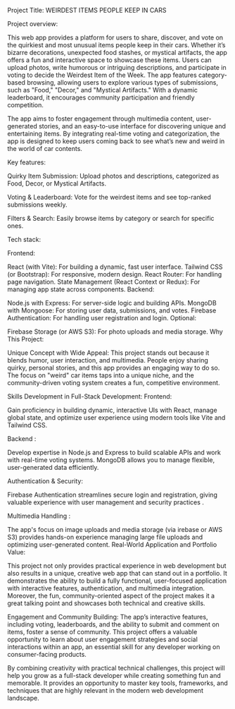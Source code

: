 Project Title: WEIRDEST ITEMS PEOPLE KEEP IN CARS

Project overview:

This web app provides a platform for users to share, discover, and vote on the quirkiest and most unusual items people keep in their cars. Whether it’s bizarre decorations, unexpected food stashes, or mystical artifacts, the app offers a fun and interactive space to showcase these items. Users can upload photos, write humorous or intriguing descriptions, and participate in voting to decide the Weirdest Item of the Week. The app features category-based browsing, allowing users to explore various types of submissions, such as "Food," "Decor," and "Mystical Artifacts." With a dynamic leaderboard, it encourages community participation and friendly competition.

The app aims to foster engagement through multimedia content, user-generated stories, and an easy-to-use interface for discovering unique and entertaining items. By integrating real-time voting and categorization, the app is designed to keep users coming back to see what’s new and weird in the world of car contents.

Key features:

Quirky Item Submission: Upload photos and descriptions, categorized as Food, Decor, or Mystical Artifacts.

Voting & Leaderboard: Vote for the weirdest items and see top-ranked submissions weekly.

Filters & Search: Easily browse items by category or search for specific ones.

Tech stack:

Frontend:

React (with Vite): For building a dynamic, fast user interface.
Tailwind CSS (or Bootstrap): For responsive, modern design.
React Router: For handling page navigation.
State Management (React Context or Redux): For managing app state across components.
Backend:

Node.js with Express: For server-side logic and building APIs.
MongoDB with Mongoose: For storing user data, submissions, and votes.
Firebase Authentication: For handling user registration and login.
Optional:

Firebase Storage (or AWS S3): For photo uploads and media storage.
Why This Project:

Unique Concept with Wide Appeal:
This project stands out because it blends humor, user interaction, and multimedia. People enjoy sharing quirky, personal stories, and this app provides an engaging way to do so. The focus on "weird" car items taps into a unique niche, and the community-driven voting system creates a fun, competitive environment.

Skills Development in Full-Stack Development:
Frontend:

Gain proficiency in building dynamic, interactive UIs with React, manage global state, and optimize user experience using modern tools like Vite and Tailwind CSS.

Backend :

Develop expertise in Node.js and Express to build scalable APIs and work with real-time voting systems. MongoDB allows you to manage flexible, user-generated data efficiently.

Authentication & Security:

Firebase Authentication streamlines secure login and registration, giving valuable experience with user management and security practices
 .

Multimedia Handling :

The app's focus on image uploads and media storage (via irebase or AWS S3) provides hands-on experience managing large file uploads and optimizing user-generated content. Real-World Application and Portfolio Value:

This project not only provides practical experience in web development but also results in a unique, creative web app that can stand out in a portfolio. It demonstrates the ability to build a fully functional, user-focused application with interactive features, authentication, and multimedia integration. Moreover, the fun, community-oriented aspect of the project makes it a great talking point and showcases both technical and creative skills.

Engagement and Community Building: The app’s interactive features, including voting, leaderboards, and the ability to submit and comment on items, foster a sense of community. This project offers a valuable opportunity to learn about user engagement strategies and social interactions within an app, an essential skill for any developer working on consumer-facing products.

By combining creativity with practical technical challenges, this project will help you grow as a full-stack developer while creating something fun and memorable. It provides an opportunity to master key tools, frameworks, and techniques that are highly relevant in the modern web development landscape.
